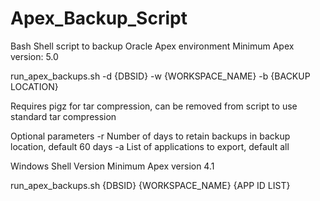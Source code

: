 # Apex_Backup_Script

Bash Shell script to backup Oracle Apex environment
Minimum Apex version: 5.0

run_apex_backups.sh -d {DBSID} -w {WORKSPACE_NAME} -b {BACKUP LOCATION}

Requires pigz for tar compression, can be removed from script to use standard tar compression

Optional parameters
  -r Number of days to retain backups in backup location, default 60 days
  -a List of applications to export, default all


Windows Shell Version
Minimum Apex version 4.1

run_apex_backups.sh {DBSID} {WORKSPACE_NAME} {APP ID LIST}
